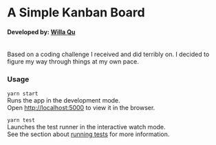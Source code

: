 # A Simple Kanban Board

#### Developed by: [Willa Qu](https://www.linkedin.com/in/michelle-willa-qu/)

<br>
Based on a coding challenge I received and did terribly on. I decided to figure my way through things at my own pace.

### Usage

`yarn start`
<br>
Runs the app in the development mode.<br />
Open [http://localhost:5000](http://localhost:5000) to view it in the browser.

`yarn test`
<br>
Launches the test runner in the interactive watch mode.<br />
See the section about [running tests](https://facebook.github.io/create-react-app/docs/running-tests) for more information.
